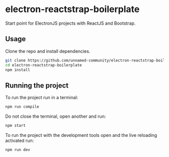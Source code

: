 # electron-reactstrap-boilerplate

Start point for ElectronJS projects with ReactJS and Bootstrap.

## Usage

Clone the repo and install dependencies.

```bash
git clone https://github.com/unnamed-community/electron-reactstrap-boilerplate.git
cd electron-reactstrap-boilerplate
npm install
```

## Running the project

To run the project run in a terminal:

```bash
npm run compile
```

Do not close the terminal, open another and run:

```bash
npm start
```

To run the project with the development tools open and the live reloading activated run:

```bash
npm run dev
```
